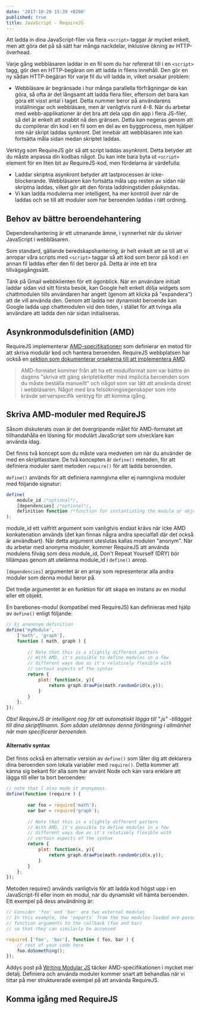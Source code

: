 ```yaml
---
date: '2017-10-20 15:39 +0200'
published: true
title: JavaScript - RequireJS
---
```

Att ladda in dina JavaScript-filer via flera `<script>` taggar är mycket enkelt, men att göra det på så sätt har många nackdelar, inklusive ökning av HTTP-överhead.

Varje gång webbläsaren laddar in en fil som du har refererat till i en `<script>` tagg, gör den en HTTP-begäran om att ladda in filens innehåll. Den gör en ny sådan HTTP-begäran för varje fil du vill ladda in, vilket orsakar problem:

* Webbläsare är begränsade i hur många parallella förfrågningar de kan göra, så ofta är det långsamt att ladda flera filer, eftersom det bara kan göra ett visst antal i taget. Detta nummer beror på användarens inställningar och webbläsare, men är vanligtvis runt 4-8. När du arbetar med webb-applikationer är det bra att dela upp din app i flera JS-filer, så det är enkelt att snabbt nå den gränsen. Detta kan negeras genom att du compilerar din kod i en fil som en del av en byggprocess, men hjälper inte när skript laddas synkront. Det innebär att webbläsaren inte kan fortsätta måla sidan medan skriptet laddas.

Verktyg som RequireJS gör så att script laddas asynkront. Detta betyder att du måste anpassa din kodbas något. Du kan inte bara byta ut `<script>` element för en liten bit av RequireJS-kod, men fördelarna är värdefulla:

* Laddar skriptna asynkront betyder att lastprocessen är icke-blockerande. Webbläsaren kan fortsätta måla upp resten av sidan när skriptna laddas, vilket gör att den första laddningstiden påskyndas.
* Vi kan ladda modulerna mer intelligent, ha mer kontroll över när de laddas och se till att moduler som har beroenden laddas i rätt ordning.

## Behov av bättre beroendehantering

Dependenshantering är ett utmanande ämne, i synnerhet när du skriver JavaScript i webbläsaren.

Som standard, gällande beredskapshantering, är helt enkelt att se till att vi anropar våra scripts med `<script>` taggar så att kod som beror på kod i en annan fil laddas efter den fil det beror på. Detta är inte ett bra tillvägagångssätt.

Tänk på Gmail webbklienten för ett ögonblick. När en användare initialt laddar sidan vid sitt första besök, kan Google helt enkelt dölja widgets som chattmodulen tills användaren har angett (genom att klicka på "expandera") att de vill använda den. Genom att ladda ner dynamiskt beroende kan Google ladda upp chattmodulen vid den tiden, i stället för att tvinga alla användare att ladda den när sidan initialiseras.

## Asynkronmodulsdefinition (AMD)

RequireJS implementerar [AMD-specifikationen](https://github.com/amdjs/amdjs-api/wiki/AMD) som definierar en metod för att skriva modulär kod och hantera beroenden. RequireJS webbplatsen har också en [sektion som dokumenterar orsakerna till att implementera AMD](http://requirejs.org/docs/whyamd.html).

> AMD-formatet kommer från att ha ett modulformat som var bättre än dagens "skriva ett gäng skriptetiketter med implicita beroenden som du måste beställa manuellt" och något som var lätt att använda direkt i webbläsaren. Något med bra felsökningsegenskaper som inte krävde serverspecifik verktyg för att komma igång.

## Skriva AMD-moduler med RequireJS

Såsom diskuterats ovan är det övergripande målet för AMD-formatet att tillhandahålla en lösning för modulärt JavaScript som utvecklare kan använda idag.

Det finns två koncept som du måste vara medveten om när du använder de med en skriptlasstare. De två koncepten är `define()` metoden, för att definiera moduler samt metoden `require()` för att ladda beroenden. 

`define()` används för att definiera namngivna eller ej namngivna moduler med följande signatur:

```js
define(
    module_id /*optional*/,
    [dependencies] /*optional*/,
    definition function /*function for instantiating the module or object*/
);
```

module_id ett valfritt argument som vanligtvis endast krävs när icke AMD konkatenation används (det kan finnas några andra specialfall där det också är användbart). När detta argument uteslutas kallas modulen "anonym". När du arbetar med anonyma moduler, kommer RequireJS att använda modulens filväg som dess module_id, Don't Repeat Yourself (DRY) bör tillämpas genom att utelämna module_id i `define()` anrop.

`[dependencies]` argumentet är en array som representerar alla andra moduler som denna modul beror på.

Det tredje argumentet är en funktion för att skapa en instans av en modul eller ett objekt.

En barebones-modul (kompatibel med RequireJS) kan definieras med hjälp av `define()` enligt följande:

```js
// Ej anononym definition
define('myModule', 
    ['math', 'graph'], 
    function ( math, graph ) {
 
        // Note that this is a slightly different pattern
        // With AMD, it's possible to define modules in a few
        // different ways due as it's relatively flexible with
        // certain aspects of the syntax
        return {
            plot: function(x, y){
                return graph.drawPie(math.randomGrid(x,y));
            }
        }
    };
});
```

*Obs! RequireJS är intelligent nog för att automatiskt lägga till ".js" -tillägget till dina skriptfilnamn. Som sådan utelämnas denna förlängning i allmänhet när man specificerar beroenden.*

#### Alternativ syntax

Det finns också en alternativ version av `define()` som låter dig att deklarera dina beroenden som lokala variabler med `require()`. Detta kommer att känna sig bekant för alla som har använt Node och kan vara enklare att lägga till eller ta bort beroenden:

```js
// note that I also made it anonymous. 
define(function (require ) {
  
        var foo = require('math');
        var bar = require('graph');
 
        // Note that this is a slightly different pattern
        // With AMD, it's possible to define modules in a few
        // different ways due as it's relatively flexible with
        // certain aspects of the syntax
        return {
            plot: function(x, y){
                return graph.drawPie(math.randomGrid(x,y));
            }
        }
    };
});
```

Metoden require() används vanligtvis för att ladda kod högst upp i en JavaScript-fil eller inom en modul, när du dynamiskt vill hämta beroenden. Ett exempel på dess användning är:

```js
// Consider 'foo' and 'bar' are two external modules
// In this example, the 'exports' from the two modules loaded are passed as
// function arguments to the callback (foo and bar)
// so that they can similarly be accessed

require( ['foo', 'bar'], function ( foo, bar ) {
    // rest of your code here
    foo.doSomething();
});
```

Addys post på [Writing Modular JS](https://addyosmani.com/writing-modular-js/) täcker AMD-specifikationen i mycket mer detalj. Definiera och använda moduler kommer snart att behandlas när vi tittar på mer strukturerade exempel på att använda RequireJS.

## Komma igång med RequireJS

